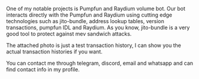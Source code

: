 One of my notable projects is Pumpfun and Raydium volume bot.
Our bot interacts directly with the Pumpfun and Raydium using cutting edge technologies such as jito-bundle, address lookup tables, version transactions,  pumpfun IDL and Raydium. 
As you know, jito-bundle is a very good tool to protect against mev sandwich attacks.

The attached photo is just a test transaction history, I can show you the actual transaction histories if you want.

You can contact me through telegram, discord, email and whatsapp and can find contact info in my profile.



